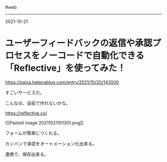 #web 

---
2021-10-21

# ユーザーフィードバックの返信や承認プロセスをノーコードで自動化できる「Reflective」を使ってみた！

https://paiza.hatenablog.com/entry/2021/10/20/143000

すごいサービスだ。

こんなの、自前で作れないかな。

https://reflective.co/

![[Pasted image 20211021101301.png]]


フォームが簡単につくれる。

カンバンで承認をオートメーション化出来る。

連携で、保存出来る。